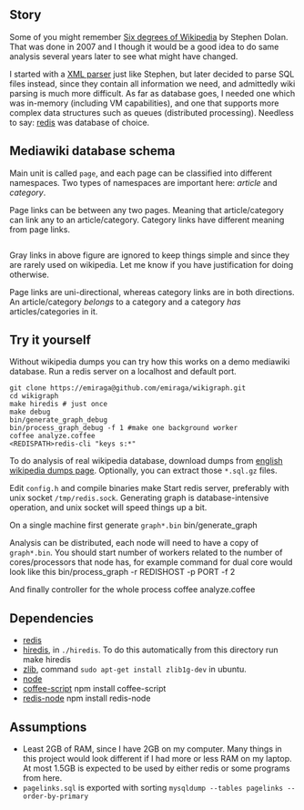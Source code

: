 Story
-----

Some of you might remember [Six degrees of Wikipedia](http://www.netsoc.tcd.ie/~mu/wiki/) by Stephen Dolan. That was done in 2007 and I though it would be a good idea to do same analysis several years later to see what might have changed.

I started with a [XML parser](https://github.com/emiraga/wikigraph/blob/f4ee89d28efc93f4b44d7ccea4b036aa3db806f6/xmlparse.py) just like Stephen, but later decided to parse SQL files instead, since they contain all information we need, and admittedly wiki parsing is much more difficult. As far as database goes, I needed one which was in-memory (including VM capabilities), and one that supports more complex data structures such as queues (distributed processing). Needless to say: [redis](http://redis.io/) was database of choice.

Mediawiki database schema
-------------------------

Main unit is called `page`, and each page can be classified into different namespaces. Two types of namespaces are important here: *article* and *category*.

Page links can be between any two pages. Meaning that article/category can link any to an article/category. Category links have different meaning from page links.

<img src="http://i.imgur.com/dJlSF.png" alt="" title="Hosted by imgur.com" />

Gray links in above figure are ignored to keep things simple and since they are rarely used on wikipedia. Let me know if you have justification for doing otherwise.

Page links are uni-directional, whereas category links are in both directions. An article/category *belongs* to a category and a category *has* articles/categories in it.

Try it yourself
---------------

Without wikipedia dumps you can try how this works on a demo mediawiki database.
Run a redis server on a localhost and default port.

	git clone https://emiraga@github.com/emiraga/wikigraph.git
	cd wikigraph
	make hiredis # just once
	make debug
	bin/generate_graph_debug
	bin/process_graph_debug -f 1 #make one background worker
	coffee analyze.coffee
	<REDISPATH>redis-cli "keys s:*"

To do analysis of real wikipedia database, download dumps from [english wikipedia dumps page](http://dumps.wikimedia.org/enwiki/).  Optionally, you can extract those `*.sql.gz` files.

Edit `config.h` and compile binaries
    make
Start redis server, preferably with unix socket `/tmp/redis.sock`. Generating graph is database-intensive operation, and unix socket will speed things up a bit.

On a single machine first generate `graph*.bin`
    bin/generate_graph

Analysis can be distributed, each node will need to have a copy of `graph*.bin`. You should start number of workers related to the number of cores/processors that node has, for example command for dual core would look like this
    bin/process_graph -r REDISHOST -p PORT -f 2

And finally controller for the whole process
    coffee analyze.coffee

Dependencies
------------
* [redis](http://redis.io/)
* [hiredis](https://github.com/antirez/hiredis), in `./hiredis`. To do this automatically from this directory run
      make hiredis
* [zlib](http://zlib.net/), command `sudo apt-get install zlib1g-dev` in ubuntu.
* [node](https://github.com/ry/node)
* [coffee-script](http://jashkenas.github.com/coffee-script/)
      npm install coffee-script
* [redis-node](https://github.com/bnoguchi/redis-node)
      npm install redis-node

Assumptions
-----------
* Least 2GB of RAM, since I have 2GB on my computer. Many things in this project would look different if I had more or less RAM on my laptop.
  At most 1.5GB is expected to be used by either redis or some programs from here.
* `pagelinks.sql` is exported with sorting `mysqldump --tables pagelinks --order-by-primary`


